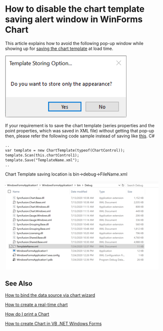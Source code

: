 # How to disable the chart template saving alert window in WinForms Chart

This article explains how to avoid the following pop-up window while showing up for [saving the chart template](https://help.syncfusion.com/windowsforms/chart/design-time-features#save-template) at load time.

![Display the popup](Display_Popup.png)


If your requirement is to save the chart template (series properties and the point properties, which was saved in XML file) without getting that pop-up then, please refer the following code sample instead of saving like [this](https://help.syncfusion.com/windowsforms/chart/design-time-features#saving-chart-series-data). 
C#
```
..
var template = new ChartTemplate(typeof(ChartControl));
template.Scan(this.chartControl1);
template.Save("TemplateName.xml");
..
```

Chart Template saving location is bin->debug->FileName.xml

![Template savedd location](Saved_Template.png)


## See Also

[How to bind the data source via chart wizard](https://www.syncfusion.com/kb/7680/how-to-bind-the-data-source-via-chart-wizard)

[How to create a real-time chart](https://www.syncfusion.com/kb/9344/how-to-create-a-real-time-chart)

[How do I print a Chart](https://www.syncfusion.com/kb/4108/how-do-i-print-a-chart)

[How to create Chart in VB .NET Windows Forms](https://www.syncfusion.com/kb/10806/how-to-create-chart-in-vb-net-windows-forms)

